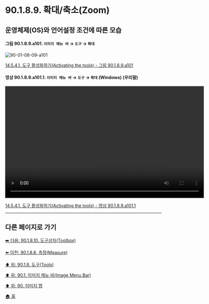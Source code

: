 # 90.1.8.9. 확대/축소(Zoom)
## 운영체제(OS)와 언어설정 조건에 따른 모습

<a id="90-01-08-09-a101"></a>

#### 그림 90.1.8.9.a101. `이미지 메뉴 바` → `도구` → `확대`
![90-01-08-09-a101](https://github.com/wonder13662/gimp/assets/15767104/8ab4ee68-68e8-40fb-b7fe-0666cc2d5681)

[14.5.4.1. 도구 활성화하기(Activating the tools) - 그림 90.1.8.9.a101](./14-05-04-01-activating_the_tool.md#90-01-08-09-a101)

<a id="90-01-08-09-a101-01"></a>

#### 영상 90.1.8.9.a101.1. `이미지 메뉴 바` → `도구` → `확대` (Windows) (우리말)
<video controls="controls" width="640" height="360" src="https://github.com/wonder13662/gimp/assets/15767104/e1c6dad7-3473-4518-90da-5b2f3c8e05bc"></video>

[14.5.4.1. 도구 활성화하기(Activating the tools) - 영상 90.1.8.9.a101.1](./14-05-04-01-activating_the_tool.md#90-01-08-09-a101-01)

***

## 다른 페이지로 가기

[➡️ 다음: 90.1.8.10. 도구상자(Toolbox)](./90-01-08-10-toolbox.md)

[⬅️ 이전: 90.1.8.8. 측정(Measure)](./90-01-08-08-measure.md)

[⬆️ 위: 90.1.8. 도구(Tools)](./90-01-08-00-tools.md)

[⬆️ 위: 90.1. 이미지 메뉴 바(Image Menu Bar)](./90-01-00-image-menu-bar.md)

[⬆️ 위: 90. 이미지 맵](./90-00-image-map.md)

[🏠 홈](./00-home.md)
